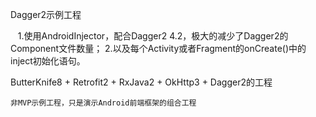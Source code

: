 Dagger2示例工程
    
    1.使用AndroidInjector，配合Dagger2 4.2，极大的减少了Dagger2的Component文件数量；
    2.以及每个Activity或者Fragment的onCreate()中的inject初始化语句。
    
ButterKnife8 + Retrofit2 + RxJava2 + OkHttp3 + Dagger2的工程

    非MVP示例工程，只是演示Android前端框架的组合工程
